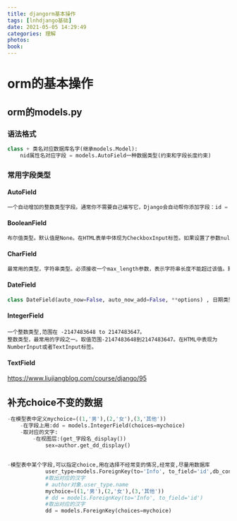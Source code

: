 ```yaml
---
title: djangorm基本操作
tags: [lnhdjango基础]
date: 2021-05-05 14:29:49
categories: 理解
photos:
book:
---
```


# orm的基本操作

## orm的models.py

### 语法格式

```python
class + 类名对应数据库名字(继承models.Model):
	nid属性名对应字段 = models.AutoField一种数据类型(约束和字段长度约束)
```

### 常用字段类型

#### AutoField

```python
一个自动增加的整数类型字段。通常你不需要自己编写它，Django会自动帮你添加字段：id = models.AutoField(primary_key=True)，这是一个自增字段，从1开始计数。如果你非要自己设置主键，那么请务必将字段设置为primary_key=True。Django在一个模型中只允许有一个自增字段，并且该字段必须为主键！
```

#### BooleanField

```python
布尔值类型。默认值是None。在HTML表单中体现为CheckboxInput标签。如果设置了参数null=True，则表现为NullBooleanSelect选择框。可以提供default参数值，设置默认值。
```

#### CharField

```python
最常用的类型，字符串类型。必须接收一个max_length参数，表示字符串长度不能超过该值。默认的表单标签是text input。
```

#### DateField

```python
class DateField(auto_now=False, auto_now_add=False, **options) , 日期类型。一个Python中的datetime.date的实例。在HTML中表现为DateInput标签。在admin后台中，Django会帮你自动添加一个JS日历表和一个“Today”快捷方式，以及附加的日期合法性验证。两个重要参数：（参数互斥，不能共存） auto_now:每当对象被保存时将字段设为当前日期，常用于保存最后修改时间。auto_now_add：每当对象被创建时，设为当前日期，常用于保存创建日期(注意，它是不可修改的)。设置上面两个参数就相当于给field添加了editable=False和blank=True属性。如果想具有修改属性，请用default参数。例子：pub_time = models.DateField(auto_now_add=True)，自动添加发布时间。
```

#### IntegerField

```
一个整数类型,范围在 -2147483648 to 2147483647。
整数类型，最常用的字段之一。取值范围-2147483648到2147483647。在HTML中表现为NumberInput或者TextInput标签。
```

#### TextField

 https://www.liujiangblog.com/course/django/95 

## 补充choice不变的数据

```python
-在模型表中定义mychoice=((1,'男'),(2,'女'),(3,'其他'))
	-在字段上用:dd = models.IntegerField(choices=mychoice)
	-取对应的文字:
		-在视图层:(get_字段名_display())
			sex=author.get_dd_display()
            
            
-模型表中某个字段,可以指定choice,用在选择不经常变的情况,经常变,尽量用数据库
		    user_type=models.ForeignKey(to='Info', to_field='id',db_constraint=False)
			#取出对应的汉字
			# author对象.user_type.name
			mychoice=((1,'男'),(2,'女'),(3,'其他'))
			# dd = models.ForeignKey(to='Info', to_field='id')
			#取出对应的汉字
			dd = models.ForeignKey(choices=mychoice)
```

